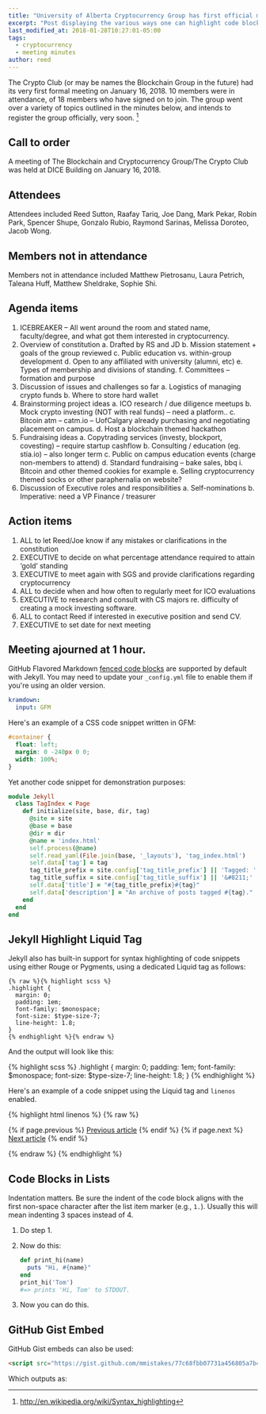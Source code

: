 ```yaml
---
title: "University of Alberta Cryptocurrency Group has first official meeting"
excerpt: "Post displaying the various ways one can highlight code blocks with Jekyll. Some options include standard Markdown, GitHub Flavored Markdown, and Jekyll's `{% highlight %}` tag."
last_modified_at: 2018-01-28T10:27:01-05:00
tags: 
  - cryptocurrency
  - meeting minutes
author: reed
---
```


The Crypto Club (or may be names the Blockchain Group in the future) had its very first formal meeting on January 16, 2018. 10 members were in attendance, of 18 members who have signed on to join. The group went over a variety of topics outlined in the minutes below, and intends to register the group officially, very soon. [^1]

[^1]: <http://en.wikipedia.org/wiki/Syntax_highlighting>

## Call to order
A meeting of The Blockchain and Cryptocurrency Group/The Crypto Club was held at DICE Building on January 16, 2018.

## Attendees
Attendees included Reed Sutton, Raafay Tariq, Joe Dang, Mark Pekar, Robin Park, Spencer Shupe, Gonzalo Rubio, Raymond Sarinas, Melissa Doroteo, Jacob Wong. 

## Members not in attendance
Members not in attendance included Matthew Pietrosanu, Laura Petrich, Taleana Huff, Matthew Sheldrake, Sophie Shi.

## Agenda items
1.	ICEBREAKER – All went around the room and stated name, faculty/degree, and what got them interested in cryptocurrency. 
2.	Overview of constitution
a.	Drafted by RS and JD
b.	Mission statement + goals of the group reviewed
c.	Public education vs. within-group development
d.	Open to any affiliated with university (alumni, etc)
e.	Types of membership and divisions of standing. 
f.	Committees – formation and purpose
3.	Discussion of issues and challenges so far
a.	Logistics of managing crypto funds
b.	Where to store hard wallet
4.	Brainstorming project ideas
a.	ICO research / due diligence meetups 
b.	Mock crypto investing (NOT with real funds) – need a platform..
c.	Bitcoin atm – catm.io – UofCalgary already purchasing and negotiating placement on campus.
d.	Host  a blockchain themed hackathon
5.	Fundraising ideas
a.	Copytrading services (investy, blockport, covesting) – require startup cashflow
b.	Consulting / education (eg. stia.io) – also longer term
c.	Public on campus education events (charge non-members to attend)
d.	Standard fundraising – bake sales, bbq
i.	Bitcoin and other themed cookies for example
e.	Selling cryptocurrency themed socks or other paraphernalia on website?
6.	Discussion of Executive roles and responsibilities
a.	Self-nominations
b.	Imperative: need a VP Finance / treasurer

## Action items
1.	ALL to let Reed/Joe know if any mistakes or clarifications in the constitution
2.	EXECUTIVE to decide on what percentage attendance required to attain ‘gold’ standing
3.	EXECUTIVE to meet again with SGS and provide clarifications regarding cryptocurrency
4.	ALL to decide when and how often to regularly meet for ICO evaluations
5.	EXECUTIVE to research and consult with CS majors re. difficulty of creating a mock investing software.
6.	 ALL to contact Reed if interested in executive position and send CV.
7.	EXECUTIVE to set date for next meeting

## Meeting ajourned at 1 hour. 


GitHub Flavored Markdown [fenced code blocks](https://help.github.com/articles/creating-and-highlighting-code-blocks/) are supported by default with Jekyll. You may need to update your `_config.yml` file to enable them if you're using an older version.

```yaml
kramdown:
  input: GFM
```

Here's an example of a CSS code snippet written in GFM:

```css
#container {
  float: left;
  margin: 0 -240px 0 0;
  width: 100%;
}
```

Yet another code snippet for demonstration purposes:

```ruby
module Jekyll
  class TagIndex < Page
    def initialize(site, base, dir, tag)
      @site = site
      @base = base
      @dir = dir
      @name = 'index.html'
      self.process(@name)
      self.read_yaml(File.join(base, '_layouts'), 'tag_index.html')
      self.data['tag'] = tag
      tag_title_prefix = site.config['tag_title_prefix'] || 'Tagged: '
      tag_title_suffix = site.config['tag_title_suffix'] || '&#8211;'
      self.data['title'] = "#{tag_title_prefix}#{tag}"
      self.data['description'] = "An archive of posts tagged #{tag}."
    end
  end
end
```

## Jekyll Highlight Liquid Tag

Jekyll also has built-in support for syntax highlighting of code snippets using either Rouge or Pygments, using a dedicated Liquid tag as follows:

```liquid
{% raw %}{% highlight scss %}
.highlight {
  margin: 0;
  padding: 1em;
  font-family: $monospace;
  font-size: $type-size-7;
  line-height: 1.8;
}
{% endhighlight %}{% endraw %}
```

And the output will look like this:

{% highlight scss %}
.highlight {
  margin: 0;
  padding: 1em;
  font-family: $monospace;
  font-size: $type-size-7;
  line-height: 1.8;
}
{% endhighlight %}

Here's an example of a code snippet using the Liquid tag and `linenos` enabled.

{% highlight html linenos %}
{% raw %}<nav class="pagination" role="navigation">
  {% if page.previous %}
    <a href="{{ site.url }}{{ page.previous.url }}" class="btn" title="{{ page.previous.title }}">Previous article</a>
  {% endif %}
  {% if page.next %}
    <a href="{{ site.url }}{{ page.next.url }}" class="btn" title="{{ page.next.title }}">Next article</a>
  {% endif %}
</nav><!-- /.pagination -->{% endraw %}
{% endhighlight %}

## Code Blocks in Lists

Indentation matters. Be sure the indent of the code block aligns with the first non-space character after the list item marker (e.g., `1.`). Usually this will mean indenting 3 spaces instead of 4.

1. Do step 1.
2. Now do this:
   
   ```ruby
   def print_hi(name)
     puts "Hi, #{name}"
   end
   print_hi('Tom')
   #=> prints 'Hi, Tom' to STDOUT.
   ```
        
3. Now you can do this.

## GitHub Gist Embed

GitHub Gist embeds can also be used:

```html
<script src="https://gist.github.com/mmistakes/77c68fbb07731a456805a7b473f47841.js"></script>
```

Which outputs as:

<script src="https://gist.github.com/mmistakes/77c68fbb07731a456805a7b473f47841.js"></script>
